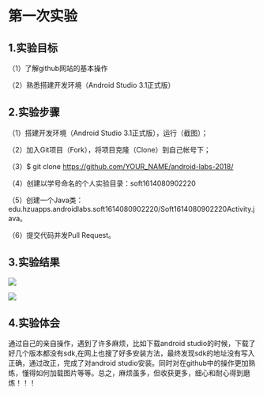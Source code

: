 # 第一次实验

## 1.实验目标

（1）了解github网站的基本操作

（2）熟悉搭建开发环境（Android Studio 3.1正式版）

## 2.实验步骤
（1）搭建开发环境（Android Studio 3.1正式版），运行（截图）；

（2）加入Git项目（Fork），将项目克隆（Clone）到自己帐号下；

（3）$ git clone https://github.com/YOUR_NAME/android-labs-2018/

（4）创建以学号命名的个人实验目录：soft1614080902220

（5）创建一个Java类：edu.hzuapps.androidlabs.soft1614080902220/Soft1614080902220Activity.java。

（6）提交代码并发Pull Request。

## 3.实验结果
![](https://github.com/Mrwuwu12138/android-labs-2018/blob/f5789e14a59cf2e50bf7d9841aacaee72c74681a/soft1614080902220/3164dd5da7c628ae7f7ebb0f6851f34.png)

![](https://github.com/Mrwuwu12138/android-labs-2018/blob/f5789e14a59cf2e50bf7d9841aacaee72c74681a/soft1614080902220/920f55445194e64f9cd14e75f68ed7c.png)

## 4.实验体会
  通过自己的亲自操作，遇到了许多麻烦，比如下载android studio的时候，下载了好几个版本都没有sdk,在网上也搜了好多安装方法，最终发现sdk的地址没有写入正确，通过改正，完成了对android studio安装。同时对在github中的操作更加熟练，懂得如何加载图片等等。总之，麻烦虽多，但收获更多，细心和耐心得到磨炼！！！
